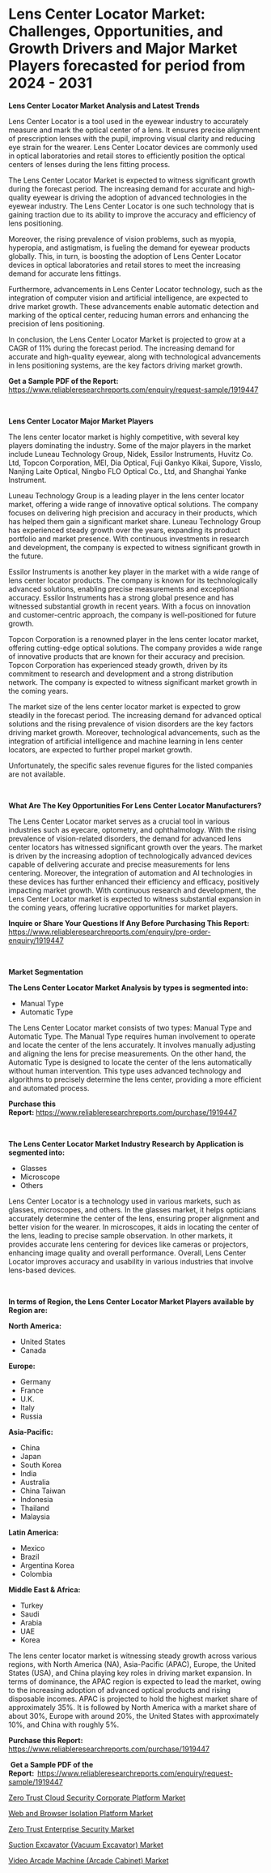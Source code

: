 <p><h1>Lens Center Locator Market: Challenges, Opportunities, and Growth Drivers and Major Market Players forecasted for period from 2024 - 2031</h1></p><p><strong>Lens Center Locator Market Analysis and Latest Trends</strong></p>
<p><p>Lens Center Locator is a tool used in the eyewear industry to accurately measure and mark the optical center of a lens. It ensures precise alignment of prescription lenses with the pupil, improving visual clarity and reducing eye strain for the wearer. Lens Center Locator devices are commonly used in optical laboratories and retail stores to efficiently position the optical centers of lenses during the lens fitting process.</p><p>The Lens Center Locator Market is expected to witness significant growth during the forecast period. The increasing demand for accurate and high-quality eyewear is driving the adoption of advanced technologies in the eyewear industry. The Lens Center Locator is one such technology that is gaining traction due to its ability to improve the accuracy and efficiency of lens positioning.</p><p>Moreover, the rising prevalence of vision problems, such as myopia, hyperopia, and astigmatism, is fueling the demand for eyewear products globally. This, in turn, is boosting the adoption of Lens Center Locator devices in optical laboratories and retail stores to meet the increasing demand for accurate lens fittings.</p><p>Furthermore, advancements in Lens Center Locator technology, such as the integration of computer vision and artificial intelligence, are expected to drive market growth. These advancements enable automatic detection and marking of the optical center, reducing human errors and enhancing the precision of lens positioning.</p><p>In conclusion, the Lens Center Locator Market is projected to grow at a CAGR of 11% during the forecast period. The increasing demand for accurate and high-quality eyewear, along with technological advancements in lens positioning systems, are the key factors driving market growth.</p></p>
<p><strong>Get a Sample PDF of the Report:&nbsp;</strong> <a href="https://www.reliableresearchreports.com/enquiry/request-sample/1919447">https://www.reliableresearchreports.com/enquiry/request-sample/1919447</a></p>
<p>&nbsp;</p>
<p><strong>Lens Center Locator Major Market Players</strong></p>
<p><p>The lens center locator market is highly competitive, with several key players dominating the industry. Some of the major players in the market include Luneau Technology Group, Nidek, Essilor Instruments, Huvitz Co. Ltd, Topcon Corporation, MEI, Dia Optical, Fuji Gankyo Kikai, Supore, Visslo, Nanjing Laite Optical, Ningbo FLO Optical Co., Ltd, and Shanghai Yanke Instrument.</p><p>Luneau Technology Group is a leading player in the lens center locator market, offering a wide range of innovative optical solutions. The company focuses on delivering high precision and accuracy in their products, which has helped them gain a significant market share. Luneau Technology Group has experienced steady growth over the years, expanding its product portfolio and market presence. With continuous investments in research and development, the company is expected to witness significant growth in the future.</p><p>Essilor Instruments is another key player in the market with a wide range of lens center locator products. The company is known for its technologically advanced solutions, enabling precise measurements and exceptional accuracy. Essilor Instruments has a strong global presence and has witnessed substantial growth in recent years. With a focus on innovation and customer-centric approach, the company is well-positioned for future growth.</p><p>Topcon Corporation is a renowned player in the lens center locator market, offering cutting-edge optical solutions. The company provides a wide range of innovative products that are known for their accuracy and precision. Topcon Corporation has experienced steady growth, driven by its commitment to research and development and a strong distribution network. The company is expected to witness significant market growth in the coming years.</p><p>The market size of the lens center locator market is expected to grow steadily in the forecast period. The increasing demand for advanced optical solutions and the rising prevalence of vision disorders are the key factors driving market growth. Moreover, technological advancements, such as the integration of artificial intelligence and machine learning in lens center locators, are expected to further propel market growth.</p><p>Unfortunately, the specific sales revenue figures for the listed companies are not available.</p></p>
<p>&nbsp;</p>
<p><strong>What Are The Key Opportunities For Lens Center Locator Manufacturers?</strong></p>
<p><p>The Lens Center Locator market serves as a crucial tool in various industries such as eyecare, optometry, and ophthalmology. With the rising prevalence of vision-related disorders, the demand for advanced lens center locators has witnessed significant growth over the years. The market is driven by the increasing adoption of technologically advanced devices capable of delivering accurate and precise measurements for lens centering. Moreover, the integration of automation and AI technologies in these devices has further enhanced their efficiency and efficacy, positively impacting market growth. With continuous research and development, the Lens Center Locator market is expected to witness substantial expansion in the coming years, offering lucrative opportunities for market players.</p></p>
<p><strong>Inquire or Share Your Questions If Any Before Purchasing This Report:</strong> <a href="https://www.reliableresearchreports.com/enquiry/pre-order-enquiry/1919447">https://www.reliableresearchreports.com/enquiry/pre-order-enquiry/1919447</a></p>
<p>&nbsp;</p>
<p><strong>Market Segmentation</strong></p>
<p><strong>The Lens Center Locator Market Analysis by types is segmented into:</strong></p>
<p><ul><li>Manual Type</li><li>Automatic Type</li></ul></p>
<p><p>The Lens Center Locator market consists of two types: Manual Type and Automatic Type. The Manual Type requires human involvement to operate and locate the center of the lens accurately. It involves manually adjusting and aligning the lens for precise measurements. On the other hand, the Automatic Type is designed to locate the center of the lens automatically without human intervention. This type uses advanced technology and algorithms to precisely determine the lens center, providing a more efficient and automated process.</p></p>
<p><strong>Purchase this Report:&nbsp;</strong><a href="https://www.reliableresearchreports.com/purchase/1919447">https://www.reliableresearchreports.com/purchase/1919447</a></p>
<p>&nbsp;</p>
<p><strong>The Lens Center Locator Market Industry Research by Application is segmented into:</strong></p>
<p><ul><li>Glasses</li><li>Microscope</li><li>Others</li></ul></p>
<p><p>Lens Center Locator is a technology used in various markets, such as glasses, microscopes, and others. In the glasses market, it helps opticians accurately determine the center of the lens, ensuring proper alignment and better vision for the wearer. In microscopes, it aids in locating the center of the lens, leading to precise sample observation. In other markets, it provides accurate lens centering for devices like cameras or projectors, enhancing image quality and overall performance. Overall, Lens Center Locator improves accuracy and usability in various industries that involve lens-based devices.</p></p>
<p>&nbsp;</p>
<p><strong>In terms of Region, the Lens Center Locator Market Players available by Region are:</strong></p>
<p>
    <p> <strong> North America: </strong>
        <ul>
            <li>United States</li>
            <li>Canada</li>
        </ul>
        </p> 
    <p> <strong> Europe: </strong>
        <ul>
            <li>Germany</li>
            <li>France</li>
            <li>U.K.</li>
            <li>Italy</li>
            <li>Russia</li>
        </ul>
        </p> 
    <p> <strong> Asia-Pacific: </strong>
        <ul>
            <li>China</li>
            <li>Japan</li>
            <li>South Korea</li>
            <li>India</li>
            <li>Australia</li>
            <li>China Taiwan</li>
            <li>Indonesia</li>
            <li>Thailand</li>
            <li>Malaysia</li>
        </ul>
        </p> 
    <p> <strong> Latin America: </strong>
        <ul>
            <li>Mexico</li>
            <li>Brazil</li>
            <li>Argentina Korea</li>
            <li>Colombia</li>
        </ul>
        </p> 
    <p> <strong> Middle East & Africa: </strong>
        <ul>
            <li>Turkey</li>
            <li>Saudi</li>
            <li>Arabia</li>
            <li>UAE</li>
            <li>Korea</li>
        </ul>
    </p>
    </p>
<p><p>The lens center locator market is witnessing steady growth across various regions, with North America (NA), Asia-Pacific (APAC), Europe, the United States (USA), and China playing key roles in driving market expansion. In terms of dominance, the APAC region is expected to lead the market, owing to the increasing adoption of advanced optical products and rising disposable incomes. APAC is projected to hold the highest market share of approximately 35%. It is followed by North America with a market share of about 30%, Europe with around 20%, the United States with approximately 10%, and China with roughly 5%.</p></p>
<p><strong>Purchase this Report: </strong><a href="https://www.reliableresearchreports.com/purchase/1919447">https://www.reliableresearchreports.com/purchase/1919447</a></p>
<p>&nbsp;<strong>Get a Sample PDF of the Report:&nbsp;&nbsp;</strong><a href="https://www.reliableresearchreports.com/enquiry/request-sample/1919447">https://www.reliableresearchreports.com/enquiry/request-sample/1919447</a></p>
<p><strong></strong></p>
<p><p><a href="https://medium.com/@loriwatson1948/zero-trust-cloud-security-corporate-platform-market-size-market-outlook-and-market-forecast-2023-0daf3a3419c8">Zero Trust Cloud Security Corporate Platform Market</a></p><p><a href="https://medium.com/@loriwatson1948/decoding-web-and-browser-isolation-platform-market-metrics-market-share-trends-and-growth-f2aef39f440c">Web and Browser Isolation Platform Market</a></p><p><a href="https://medium.com/@loriwatson1948/zero-trust-enterprise-security-market-size-reveals-the-best-marketing-channels-in-global-industry-dee75da0b2ed">Zero Trust Enterprise Security Market</a></p><p><a href="https://github.com/mabutironaldo/Market-Research-Report-List-2/blob/main/suction-excavator-vacuum-excavator-market.md">Suction Excavator (Vacuum Excavator) Market</a></p><p><a href="https://github.com/castoriffic/Market-Research-Report-List-2/blob/main/video-arcade-machine-arcade-cabinet-market.md">Video Arcade Machine (Arcade Cabinet) Market</a></p></p>